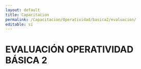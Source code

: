 ```yaml
---
layout: default
title: Capacitacion
permalink: /Capacitacion/Operatividad/basica2/evaluacion/
editable: si
---
```


# EVALUACIÓN OPERATIVIDAD BÁSICA 2  





